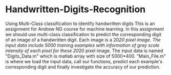 # Handwritten-Digits-Recognition
Using Multi-Class classification to identify handwritten digits 
This is an assignment for Andrew NG course for machine learning. In this assignment we should use multi-class classification to predict the corresponding digit of an image of a handwritten digit. Each image is a 20*20 pixel image. The input data include 5000 training examples with information of gray scale intensity of each pixel for these 20*20 pixel image. The input data is named "Digits_Data.m" which is matlab array with size of 5000*400.
"Main_File.m" is where we load the input data, call our functions, predict each example's corresponding digit and finally investigate the accuracy of our prediction.
